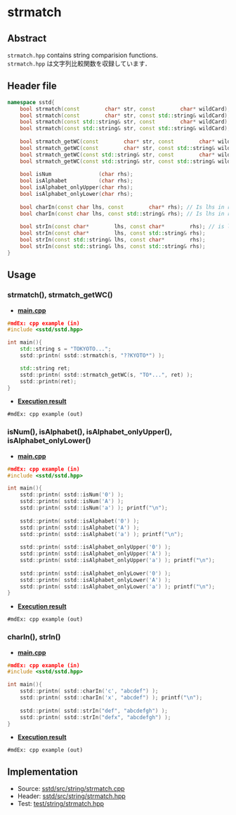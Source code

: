 # strmatch
## Abstract
`strmatch.hpp` contains string comparision functions.  
`strmatch.hpp` は文字列比較関数を収録しています．

## Header file
```cpp
namespace sstd{
    bool strmatch(const        char* str, const        char* wildCard);
    bool strmatch(const        char* str, const std::string& wildCard);
    bool strmatch(const std::string& str, const        char* wildCard);
    bool strmatch(const std::string& str, const std::string& wildCard);
    
    bool strmatch_getWC(const        char* str, const        char* wildCard, std::string& retWC);
    bool strmatch_getWC(const        char* str, const std::string& wildCard, std::string& retWC);
    bool strmatch_getWC(const std::string& str, const        char* wildCard, std::string& retWC);
    bool strmatch_getWC(const std::string& str, const std::string& wildCard, std::string& retWC);
    
    bool isNum               (char rhs);
    bool isAlphabet          (char rhs);
    bool isAlphabet_onlyUpper(char rhs);
    bool isAlphabet_onlyLower(char rhs);
    
    bool charIn(const char lhs, const        char* rhs); // Is lhs in rhs ?
    bool charIn(const char lhs, const std::string& rhs); // Is lhs in rhs ?
    
    bool strIn(const char*        lhs, const char*        rhs); // is lhs in rhs ? (is rhs include lhs ?)
    bool strIn(const char*        lhs, const std::string& rhs);
    bool strIn(const std::string& lhs, const char*        rhs);
    bool strIn(const std::string& lhs, const std::string& rhs);
}
```

## Usage
### strmatch(), strmatch_getWC()
- <u>**main.cpp**</u>
```cpp
#mdEx: cpp example (in)
#include <sstd/sstd.hpp>

int main(){
    std::string s = "TOKYOTO...";
    sstd::printn( sstd::strmatch(s, "??KYOTO*") );

    std::string ret;
    sstd::printn( sstd::strmatch_getWC(s, "TO*...", ret) );
    sstd::printn(ret);
}
```
- <u>**Execution result**</u>
```
#mdEx: cpp example (out)
```

### isNum(), isAlphabet(), isAlphabet_onlyUpper(), isAlphabet_onlyLower()
- <u>**main.cpp**</u>
```cpp
#mdEx: cpp example (in)
#include <sstd/sstd.hpp>

int main(){
    sstd::printn( sstd::isNum('0') );
    sstd::printn( sstd::isNum('A') );
    sstd::printn( sstd::isNum('a') ); printf("\n");
    
    sstd::printn( sstd::isAlphabet('0') );
    sstd::printn( sstd::isAlphabet('A') );
    sstd::printn( sstd::isAlphabet('a') ); printf("\n");
    
    sstd::printn( sstd::isAlphabet_onlyUpper('0') );
    sstd::printn( sstd::isAlphabet_onlyUpper('A') );
    sstd::printn( sstd::isAlphabet_onlyUpper('a') ); printf("\n");
    
    sstd::printn( sstd::isAlphabet_onlyLower('0') );
    sstd::printn( sstd::isAlphabet_onlyLower('A') );
    sstd::printn( sstd::isAlphabet_onlyLower('a') ); printf("\n");
}
```
- <u>**Execution result**</u>
```
#mdEx: cpp example (out)
```

### charIn(), strIn()
- <u>**main.cpp**</u>
```cpp
#mdEx: cpp example (in)
#include <sstd/sstd.hpp>

int main(){
    sstd::printn( sstd::charIn('c', "abcdef") );
    sstd::printn( sstd::charIn('x', "abcdef") ); printf("\n");
    
    sstd::printn( sstd::strIn("def", "abcdefgh") );
    sstd::printn( sstd::strIn("defx", "abcdefgh") );
}
```
- <u>**Execution result**</u>
```
#mdEx: cpp example (out)
```

## Implementation
- Source: [sstd/src/string/strmatch.cpp](https://github.com/admiswalker/SubStandardLibrary-SSTD-/blob/master/sstd/src/string/strmatch.cpp)
- Header: [sstd/src/string/strmatch.hpp](https://github.com/admiswalker/SubStandardLibrary-SSTD-/blob/master/sstd/src/string/strmatch.hpp)
- Test: [test/string/strmatch.hpp](https://github.com/admiswalker/SubStandardLibrary-SSTD-/blob/master/test/string/strmatch.hpp)
